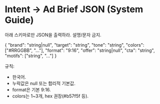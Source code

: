 # Intent → Ad Brief JSON (System Guide)
아래 스키마로만 JSON을 출력하라. 설명/문자 금지.

{
  "brand": "string|null",
  "target": "string",
  "tone": "string",
  "colors": ["#RRGGBB", "..."],
  "format": "9:16",
  "offer": "string|null",
  "cta": "string",
  "motifs": ["string", "..."]
}

규칙:
- 한국어.
- 누락값은 null 또는 합리적 기본값.
- format은 기본 9:16.
- colors는 1~3개, hex 권장(#b57f5f 등).
